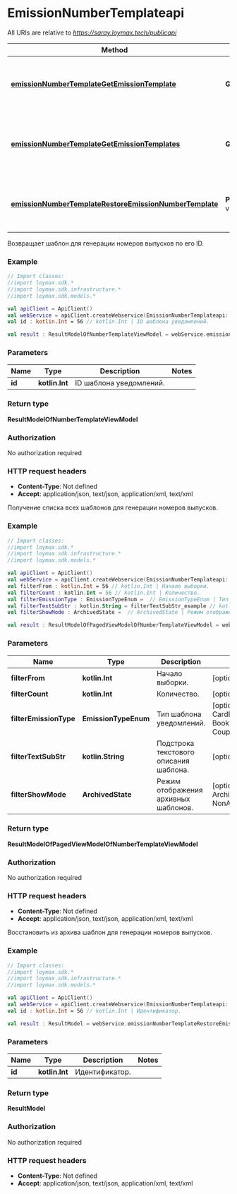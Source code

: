 # EmissionNumberTemplateapi

All URIs are relative to *https://saray.loymax.tech/publicapi*

Method | HTTP request | Description
------------- | ------------- | -------------
[**emissionNumberTemplateGetEmissionTemplate**](EmissionNumberTemplateapi.md#emissionNumberTemplateGetEmissionTemplate) | **GET** v1.2/emissionNumberTemplates/{id} | Возвращает шаблон для генерации номеров выпусков по его ID.
[**emissionNumberTemplateGetEmissionTemplates**](EmissionNumberTemplateapi.md#emissionNumberTemplateGetEmissionTemplates) | **GET** v1.2/emissionNumberTemplates | Получение списка всех шаблонов для генерации номеров выпусков.
[**emissionNumberTemplateRestoreEmissionNumberTemplate**](EmissionNumberTemplateapi.md#emissionNumberTemplateRestoreEmissionNumberTemplate) | **POST** v1.2/emissionNumberTemplates/{id}/restore | Восстановить из архива шаблон для генерации номеров выпусков.



Возвращает шаблон для генерации номеров выпусков по его ID.

### Example
```kotlin
// Import classes:
//import loymax.sdk.*
//import loymax.sdk.infrastructure.*
//import loymax.sdk.models.*

val apiClient = ApiClient()
val webService = apiClient.createWebservice(EmissionNumberTemplateapi::class.java)
val id : kotlin.Int = 56 // kotlin.Int | ID шаблона уведомлений.

val result : ResultModelOfNumberTemplateViewModel = webService.emissionNumberTemplateGetEmissionTemplate(id)
```

### Parameters

Name | Type | Description  | Notes
------------- | ------------- | ------------- | -------------
 **id** | **kotlin.Int**| ID шаблона уведомлений. |

### Return type

**ResultModelOfNumberTemplateViewModel**

### Authorization

No authorization required

### HTTP request headers

 - **Content-Type**: Not defined
 - **Accept**: application/json, text/json, application/xml, text/xml


Получение списка всех шаблонов для генерации номеров выпусков.

### Example
```kotlin
// Import classes:
//import loymax.sdk.*
//import loymax.sdk.infrastructure.*
//import loymax.sdk.models.*

val apiClient = ApiClient()
val webService = apiClient.createWebservice(EmissionNumberTemplateapi::class.java)
val filterFrom : kotlin.Int = 56 // kotlin.Int | Начало выборки.
val filterCount : kotlin.Int = 56 // kotlin.Int | Количество.
val filterEmissionType : EmissionTypeEnum =  // EmissionTypeEnum | Тип шаблона уведомлений.
val filterTextSubStr : kotlin.String = filterTextSubStr_example // kotlin.String | Подстрока текстового описания шаблона.
val filterShowMode : ArchivedState =  // ArchivedState | Режим отображения архивных шаблонов.

val result : ResultModelOfPagedViewModelOfNumberTemplateViewModel = webService.emissionNumberTemplateGetEmissionTemplates(filterFrom, filterCount, filterEmissionType, filterTextSubStr, filterShowMode)
```

### Parameters

Name | Type | Description  | Notes
------------- | ------------- | ------------- | -------------
 **filterFrom** | **kotlin.Int**| Начало выборки. | [optional]
 **filterCount** | **kotlin.Int**| Количество. | [optional]
 **filterEmissionType** | **EmissionTypeEnum**| Тип шаблона уведомлений. | [optional] [enum: CardEmission, BookletEmission, CouponEmission]
 **filterTextSubStr** | **kotlin.String**| Подстрока текстового описания шаблона. | [optional]
 **filterShowMode** | **ArchivedState**| Режим отображения архивных шаблонов. | [optional] [enum: Archived, NonArchived]

### Return type

**ResultModelOfPagedViewModelOfNumberTemplateViewModel**

### Authorization

No authorization required

### HTTP request headers

 - **Content-Type**: Not defined
 - **Accept**: application/json, text/json, application/xml, text/xml


Восстановить из архива шаблон для генерации номеров выпусков.

### Example
```kotlin
// Import classes:
//import loymax.sdk.*
//import loymax.sdk.infrastructure.*
//import loymax.sdk.models.*

val apiClient = ApiClient()
val webService = apiClient.createWebservice(EmissionNumberTemplateapi::class.java)
val id : kotlin.Int = 56 // kotlin.Int | Идентификатор.

val result : ResultModel = webService.emissionNumberTemplateRestoreEmissionNumberTemplate(id)
```

### Parameters

Name | Type | Description  | Notes
------------- | ------------- | ------------- | -------------
 **id** | **kotlin.Int**| Идентификатор. |

### Return type

**ResultModel**

### Authorization

No authorization required

### HTTP request headers

 - **Content-Type**: Not defined
 - **Accept**: application/json, text/json, application/xml, text/xml

